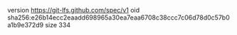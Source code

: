 version https://git-lfs.github.com/spec/v1
oid sha256:e26b14ecc2eaadd698965a30ea7eaa6708c38ccc7c06d78d0c57b0a1b9e372d9
size 334
